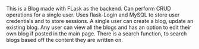 This is a Blog made with FLask as the backend.
Can perform CRUD operations for a single user.
Uses flask-Login and MySQL to store user credentials and to store sessions.
A single user can create a blog, update an existing blog.
Any user can view all the blogs and has an option to edit their own blog if posted in the main page.
There is a search function, to search blogs based off the content they are written on.
